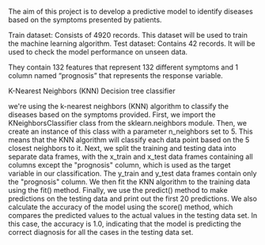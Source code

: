 The aim of this project is to develop a predictive model to identify diseases based on the symptoms presented by patients.

Train dataset: Consists of 4920 records. This dataset will be used to train the machine learning algorithm.
Test dataset: Contains 42 records. It will be used to check the model performance on unseen data.

They contain 132 features that represent 132 different symptoms and 1 column named “prognosis” that represents the response variable.

  K-Nearest Neighbors (KNN) 
  Decision tree classifier

   
we're using the k-nearest neighbors (KNN) algorithm to classify the diseases based on the symptoms provided.
First, we import the KNeighborsClassifier class from the sklearn.neighbors module. Then, we create an instance of this class with a parameter n_neighbors set to 5. This means that the KNN algorithm will classify each data point based on the 5 closest neighbors to it.
Next, we split the training and testing data into separate data frames, with the x_train and x_test data frames containing all columns except the "prognosis" column, which is used as the target variable in our classification. The y_train and y_test data frames contain only the "prognosis" column.
We then fit the KNN algorithm to the training data using the fit() method. Finally, we use the predict() method to make predictions on the testing data and print out the first 20 predictions. We also calculate the accuracy of the model using the score() method, which compares the predicted values to the actual values in the testing data set. In this case, the accuracy is 1.0, indicating that the model is predicting the correct diagnosis for all the cases in the testing data set.
